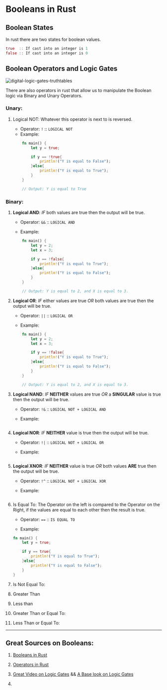 # Booleans in Rust

## Boolean States

In rust there are two states for boolean values.

```Rust
true  :: If cast into an integer is 1
false :: If cast into an integer is 0
```

## Boolean Operators and Logic Gates

![digital-logic-gates-truthtables](https://instrumentationtools.com/wp-content/uploads/2017/07/instrumentationtools.com_digital-logic-gates-truthtables.png)

There are also operators in rust that allow us to manipulate the Boolean logic via Binary and Unary Operators.

### **Unary:**

1. Logical NOT: Whatever this operator is next to is reversed.
    * Operator: ``` ! ``` :: ``` LOGICAL NOT ```
    * Example:

    ``` Rust
        fn main() {
            let y = true;

            if y == !true{
                println!("Y is equal to False");
            }else{
                println!("Y is equal to True");
            }
        }

        // Output: Y is equal to True

    ```

### **Binary:**

1. **Logical AND**: *IF* both values are true then the output will be true.

    * Operator: ``` && ``` :: ``` LOGICAL AND ```

    * Example:

    ``` Rust
        fn main() {
            let y = 2;
            let x = 3;

            if y == !false{
                println!("Y is equal to True");
            }else{
                println!("Y is equal to False");
            }
        }

        // Output: Y is equal to 2, and X is equal to 3.

    ```

2. **Logical OR**: *IF* either values are true *OR* both values are true then the output will be true.

    * Operator: ``` || ``` :: ``` LOGICAL OR ```

    * Example:

    ``` Rust
        fn main() {
            let y = 2;
            let x = 3;

            if y == !false{
                println!("Y is equal to True");
            }else{
                println!("Y is equal to False");
            }
        }

        // Output: Y is equal to 2, and X is equal to 3.

    ```

3. **Logical NAND**: *IF* **NEITHER** values are true *OR* a **SINGULAR** value is true then the output will be true.

    * Operator: ``` !& ``` :: ``` LOGICAL NOT + LOGICAL AND ```

    * Example:

    ``` Rust

    ```

4. **Logical NOR**: *IF* **NEITHER** value is true then the output will be true.

    * Operator: ``` !| ``` :: ``` LOGICAL NOT + LOGICAL OR ```

    * Example:

    ``` Rust

    ```

5. **Logical XNOR**: *IF* **NEITHER** value is true *OR* both values **ARE** true then the output will be true.

    * Operator: ``` !^ ``` :: ``` LOGICAL NOT + LOGICAL XOR ```

    * Example:

    ``` Rust

    ```

6. Is Equal To: The Operator on the left is compared to the Operator on the Right, if the values are equal to each other then the result is true.

    * Operator:  ``` == ``` :: ``` IS EQUAL TO ```

    * Example:

    ``` Rust
    fn main() {
        let y = true;

        if y == true{
            println!("Y is equal to True");
        }else{
            println!("Y is equal to False");
        }
    }
    ```

7. Is Not Equal To:

8. Greater Than

9. Less than

10. Greater Than or Equal To:

11. Less Than or Equal To:

----

## Great Sources on Booleans:

1. [Booleans in Rust](https://doc.rust-lang.org/std/primitive.bool.html)

2. [Operators in Rust](https://doc.rust-lang.org/reference/expressions/operator-expr.html)

3. [Great Video on Logic Gates](https://www.youtube.com/watch?v=gI-qXk7XojA) && [A Base look on Logic Gates](https://www.youtube.com/watch?v=RhS-AL2ZcyE)

4. []()
